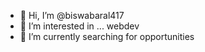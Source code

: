 - 👋 Hi, I’m @biswabaral417
- 👀 I’m interested in ... webdev
- 🌱 I’m currently searching for opportunities 

<!---
biswabaral417/biswabaral417 is a ✨ special ✨ repository because its `README.md` (this file) appears on your GitHub profile.
You can click the Preview link to take a look at your changes.
--->
